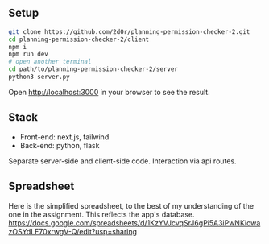 ## Setup

```bash
git clone https://github.com/2d0r/planning-permission-checker-2.git
cd planning-permission-checker-2/client
npm i
npm run dev
# open another terminal
cd path/to/planning-permission-checker-2/server
python3 server.py
```

Open [http://localhost:3000](http://localhost:3000) in your browser to see the result.


## Stack

- Front-end: next.js, tailwind
- Back-end: python, flask

Separate server-side and client-side code.
Interaction via api routes.

## Spreadsheet

Here is the simplified spreadsheet, to the best of my understanding of the one in the assignment.
This reflects the app's database.
https://docs.google.com/spreadsheets/d/1KzYVJcvqSrJ6gPi5A3iPwNKiowazOSYdLF70xrwgV-Q/edit?usp=sharing